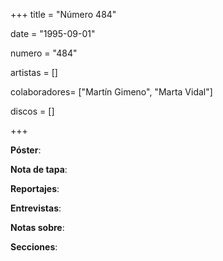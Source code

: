 +++
title = "Número 484"

date = "1995-09-01"

numero = "484"

artistas = []

colaboradores= ["Martín Gimeno", "Marta Vidal"]

discos = []

+++

**Póster**: 

**Nota de tapa**: 

**Reportajes**: 

**Entrevistas**: 

**Notas sobre**:

**Secciones**:
